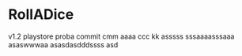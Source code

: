 # RollADice
v1.2 playstore
proba
commit
cmm
aaaa
ccc
kk
asssss
sssaaaasssaaa
asaswwwaa
asasdasdddssss
asd
